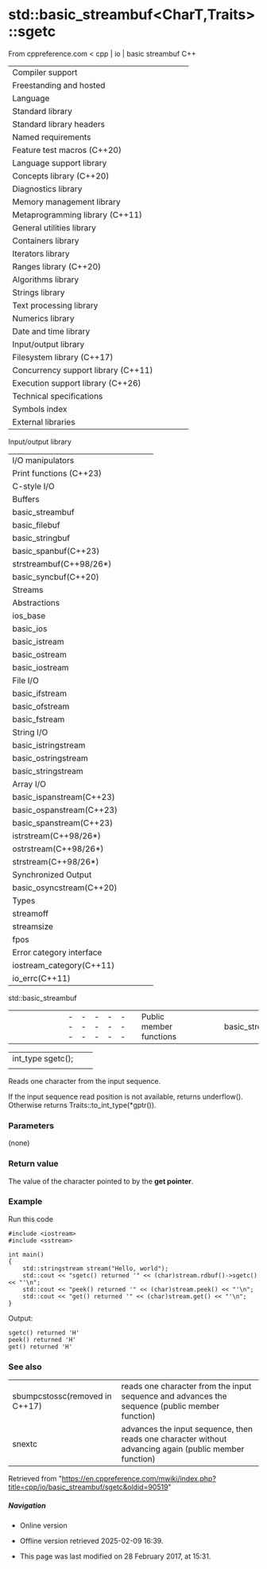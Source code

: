 # std::basic_streambuf<CharT,Traits>::sgetc

From cppreference.com
< cpp‎ | io‎ | basic streambuf
C++

|  |  |  |  |  |
| --- | --- | --- | --- | --- |
| Compiler support | | | | |
| Freestanding and hosted | | | | |
| Language | | | | |
| Standard library | | | | |
| Standard library headers | | | | |
| Named requirements | | | | |
| Feature test macros (C++20) | | | | |
| Language support library | | | | |
| Concepts library (C++20) | | | | |
| Diagnostics library | | | | |
| Memory management library | | | | |
| Metaprogramming library (C++11) | | | | |
| General utilities library | | | | |
| Containers library | | | | |
| Iterators library | | | | |
| Ranges library (C++20) | | | | |
| Algorithms library | | | | |
| Strings library | | | | |
| Text processing library | | | | |
| Numerics library | | | | |
| Date and time library | | | | |
| Input/output library | | | | |
| Filesystem library (C++17) | | | | |
| Concurrency support library (C++11) | | | | |
| Execution support library (C++26) | | | | |
| Technical specifications | | | | |
| Symbols index | | | | |
| External libraries | | | | |

Input/output library

|  |  |  |  |  |
| --- | --- | --- | --- | --- |
| I/O manipulators | | | | |
| Print functions (C++23) | | | | |
| C-style I/O | | | | |
| Buffers | | | | |
| basic_streambuf | | | | |
| basic_filebuf | | | | |
| basic_stringbuf | | | | |
| basic_spanbuf(C++23) | | | | |
| strstreambuf(C++98/26\*) | | | | |
| basic_syncbuf(C++20) | | | | |
| Streams | | | | |
| Abstractions | | | | |
| ios_base | | | | |
| basic_ios | | | | |
| basic_istream | | | | |
| basic_ostream | | | | |
| basic_iostream | | | | |
| File I/O | | | | |
| basic_ifstream | | | | |
| basic_ofstream | | | | |
| basic_fstream | | | | |
| String I/O | | | | |
| basic_istringstream | | | | |
| basic_ostringstream | | | | |
| basic_stringstream | | | | |
| Array I/O | | | | |
| basic_ispanstream(C++23) | | | | |
| basic_ospanstream(C++23) | | | | |
| basic_spanstream(C++23) | | | | |
| istrstream(C++98/26\*) | | | | |
| ostrstream(C++98/26\*) | | | | |
| strstream(C++98/26\*) | | | | |
| Synchronized Output | | | | |
| basic_osyncstream(C++20) | | | | |
| Types | | | | |
| streamoff | | | | |
| streamsize | | | | |
| fpos | | | | |
| Error category interface | | | | |
| iostream_category(C++11) | | | | |
| io_errc(C++11) | | | | |

std::basic_streambuf

|  |  |  |  |  |  |  |  |  |  |  |  |  |  |  |  |  |  |  |  |  |  |  |  |  |  |  |  |  |  |  |  |  |  |  |  |  |  |  |  |  |  |  |  |  |  |  |  |  |  |  |  |  |  |  |  |  |  |  |  |  |  |  |  |  |  |  |  |  |  |  |  |  |  |  |  |  |  |  |  |  |  |  |  |  |  |  |  |  |  |  |  |  |  |  |  |  |  |  |  |  |  |  |  |  |  |  |  |  |  |  |  |  |  |  |  |  |  |  |  |  |  |  |  |  |  |  |  |  |  |  |  |  |  |  |  |  |  |  |  |  |  |  |  |  |  |  |  |  |  |  |  |  |  |  |  |  |  |  |  |  |  |  |  |  |  |  |  |  |  |  |  |  |  |  |  |  |  |  |  |  |  |  |  |  |  |  |  |  |  |  |  |  |  |  |  |  |  |  |  |  |  |  |  |  |  |  |  |  |  |  |  |  |  |  |  |  |  |  |  |  |  |  |  |  |  |  |  |  |  |  |  |  |  |  |  |  |  |  |  |  |  |  |  |  |  |  |  |  |  |  |  |  |  |  |  |  |  |  |  |  |  |  |  |  |  |  |  |  |  |  |  |  |  |  |  |  |  |  |  |  |  |  |  |  |  |  |  |  |  |  |  |
| --- | --- | --- | --- | --- | --- | --- | --- | --- | --- | --- | --- | --- | --- | --- | --- | --- | --- | --- | --- | --- | --- | --- | --- | --- | --- | --- | --- | --- | --- | --- | --- | --- | --- | --- | --- | --- | --- | --- | --- | --- | --- | --- | --- | --- | --- | --- | --- | --- | --- | --- | --- | --- | --- | --- | --- | --- | --- | --- | --- | --- | --- | --- | --- | --- | --- | --- | --- | --- | --- | --- | --- | --- | --- | --- | --- | --- | --- | --- | --- | --- | --- | --- | --- | --- | --- | --- | --- | --- | --- | --- | --- | --- | --- | --- | --- | --- | --- | --- | --- | --- | --- | --- | --- | --- | --- | --- | --- | --- | --- | --- | --- | --- | --- | --- | --- | --- | --- | --- | --- | --- | --- | --- | --- | --- | --- | --- | --- | --- | --- | --- | --- | --- | --- | --- | --- | --- | --- | --- | --- | --- | --- | --- | --- | --- | --- | --- | --- | --- | --- | --- | --- | --- | --- | --- | --- | --- | --- | --- | --- | --- | --- | --- | --- | --- | --- | --- | --- | --- | --- | --- | --- | --- | --- | --- | --- | --- | --- | --- | --- | --- | --- | --- | --- | --- | --- | --- | --- | --- | --- | --- | --- | --- | --- | --- | --- | --- | --- | --- | --- | --- | --- | --- | --- | --- | --- | --- | --- | --- | --- | --- | --- | --- | --- | --- | --- | --- | --- | --- | --- | --- | --- | --- | --- | --- | --- | --- | --- | --- | --- | --- | --- | --- | --- | --- | --- | --- | --- | --- | --- | --- | --- | --- | --- | --- | --- | --- | --- | --- | --- | --- | --- | --- | --- | --- | --- | --- | --- | --- | --- | --- | --- | --- | --- | --- | --- | --- | --- | --- | --- | --- | --- | --- | --- | --- | --- | --- | --- | --- | --- | --- | --- | --- | --- | --- | --- | --- | --- | --- | --- | --- | --- |
| |  |  |  |  |  | | --- | --- | --- | --- | --- | | Public member functions | | | | | | basic_streambuf::~basic_streambuf | | | | | | Locales | | | | | | basic_streambuf::pubimbue | | | | | | basic_streambuf::getloc | | | | | | Positioning | | | | | | basic_streambuf::pubsetbuf | | | | | | basic_streambuf::pubseekoff | | | | | | basic_streambuf::pubseekpos | | | | | | basic_streambuf::pubsync | | | | | | Get area | | | | | | basic_streambuf::in_avail | | | | | | basic_streambuf::snextc | | | | | | basic_streambuf::sbumpc | | | | | | ****basic_streambuf::sgetc**** | | | | | | basic_streambuf::sgetn | | | | | | Put area | | | | | | basic_streambuf::sputc | | | | | | basic_streambuf::sputn | | | | | | Putback | | | | | | basic_streambuf::sputbackc | | | | | | basic_streambuf::sungetc | | | | | |  | | | | | |  | | | | | |  | | | | | |  | | | | | |  | | | | | |  | | | | | |  | | | | | |  | | | | | |  | | | | | | |  |  |  |  |  | | --- | --- | --- | --- | --- | | Protected member functions | | | | | | basic_streambuf::basic_streambuf | | | | | | basic_streambuf::operator=(C++11) | | | | | | basic_streambuf::swap(C++11) | | | | | | Locales | | | | | | basic_streambuf::imbue | | | | | | Positioning | | | | | | basic_streambuf::setbuf | | | | | | basic_streambuf::seekoff | | | | | | basic_streambuf::seekpos | | | | | | basic_streambuf::sync | | | | | | Get area | | | | | | basic_streambuf::showmanyc | | | | | | basic_streambuf::underflow | | | | | | basic_streambuf::uflow | | | | | | basic_streambuf::xsgetn | | | | | | basic_streambuf::ebackbasic_streambuf::gptrbasic_streambuf::egptr | | | | | | basic_streambuf::gbump | | | | | | basic_streambuf::setg | | | | | | Put area | | | | | | basic_streambuf::xsputn | | | | | | basic_streambuf::overflow | | | | | | basic_streambuf::pbasebasic_streambuf::pptrbasic_streambuf::epptr | | | | | | basic_streambuf::pbump | | | | | | basic_streambuf::setp | | | | | | Putback | | | | | | basic_streambuf::pbackfail | | | | | |

|  |  |  |
| --- | --- | --- |
| int_type sgetc(); |  |  |
|  |  |  |

Reads one character from the input sequence.

If the input sequence read position is not available, returns underflow(). Otherwise returns Traits::to_int_type(\*gptr()).

### Parameters

(none)

### Return value

The value of the character pointed to by the **get pointer**.

### Example

Run this code

```
#include <iostream>
#include <sstream>
 
int main()
{
    std::stringstream stream("Hello, world");
    std::cout << "sgetc() returned '" << (char)stream.rdbuf()->sgetc() << "'\n";
    std::cout << "peek() returned '" << (char)stream.peek() << "'\n";
    std::cout << "get() returned '" << (char)stream.get() << "'\n";
}

```

Output:

```
sgetc() returned 'H'
peek() returned 'H'
get() returned 'H'

```

### See also

|  |  |
| --- | --- |
| sbumpcstossc(removed in C++17) | reads one character from the input sequence and advances the sequence   (public member function) |
| snextc | advances the input sequence, then reads one character without advancing again   (public member function) |

Retrieved from "<https://en.cppreference.com/mwiki/index.php?title=cpp/io/basic_streambuf/sgetc&oldid=90519>"

##### Navigation

- Online version
- Offline version retrieved 2025-02-09 16:39.

- This page was last modified on 28 February 2017, at 15:31.